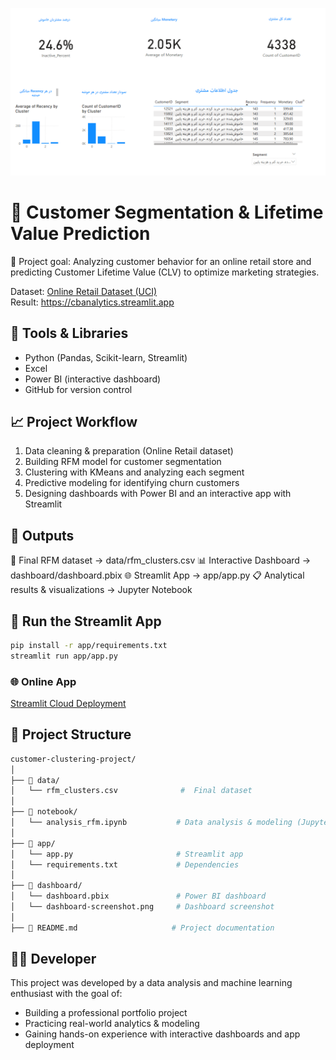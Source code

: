 ![cover](cover.png)

# 🧠 Customer Segmentation & Lifetime Value Prediction

🎯 Project goal: Analyzing customer behavior for an online retail store and predicting Customer Lifetime Value (CLV) to optimize marketing strategies.

Dataset: [Online Retail Dataset (UCI)](https://archive.ics.uci.edu/dataset/352/online+retail)  
Result: https://cbanalytics.streamlit.app


## 🔧 Tools & Libraries

- Python (Pandas, Scikit-learn, Streamlit)
- Excel
- Power BI (interactive dashboard)
- GitHub for version control

## 📈 Project Workflow


1. Data cleaning & preparation (Online Retail dataset)
2. Building RFM model for customer segmentation
3. Clustering with KMeans and analyzing each segment
4. Predictive modeling for identifying churn customers
5. Designing dashboards with Power BI and an interactive app with Streamlit


## 🚀 Outputs

📂 Final RFM dataset → data/rfm_clusters.csv
📊 Interactive Dashboard → dashboard/dashboard.pbix
🌐 Streamlit App → app/app.py
📋 Analytical results & visualizations → Jupyter Notebook


## 🎯 Run the Streamlit App

```bash
pip install -r app/requirements.txt
streamlit run app/app.py
```


### 🌐 Online App

[Streamlit Cloud Deployment](https://cbanalytics.streamlit.app/)



## 📁 Project Structure
```bash
customer-clustering-project/
│
├── 📁 data/
│   └── rfm_clusters.csv              #  Final dataset
│
├── 📁 notebook/
│   └── analysis_rfm.ipynb           # Data analysis & modeling (Jupyter Notebook)
│
├── 📁 app/
│   └── app.py                       # Streamlit app
│   └── requirements.txt             # Dependencies
│
├── 📁 dashboard/
│   └── dashboard.pbix               # Power BI dashboard
│   └── dashboard-screenshot.png     # Dashboard screenshot
│
├── 📄 README.md                     # Project documentation
```

## 🧑‍💻 Developer

This project was developed by a data analysis and machine learning enthusiast with the goal of:

- Building a professional portfolio project
- Practicing real-world analytics & modeling
- Gaining hands-on experience with interactive dashboards and app deployment


